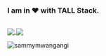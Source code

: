 ### I am in :heart: with TALL Stack.

##
<a href="https://github.com/sammymwangangi">
  <img align="center" src="https://github-readme-stats.vercel.app/api?username=sammymwangangi&theme=algolia&show_icons=true&count_private=true" />
</a>
<a href="https://github.com/sammymwangangi">
  <img align="center" src="https://github-readme-stats.vercel.app/api/top-langs/?username=sammymwangangi&theme=algolia&show_icons=true&layout=compact&langs_count=8" />
</a>

<!--
**sammymwangangi/sammymwangangi** is a ✨ _special_ ✨ repository because its `README.md` (this file) appears on your GitHub profile.

Here are some ideas to get you started:

- 🔭 I’m currently working on ...
- 🌱 I’m currently learning ...
- 👯 I’m looking to collaborate on ...
- 🤔 I’m looking for help with ...
- 💬 Ask me about ...
- 📫 How to reach me: ...
- 😄 Pronouns: ...
- ⚡ Fun fact: ...
-->

<p><img align="left" src="https://github-readme-streak-stats.herokuapp.com/?user=sammymwangangi&theme=algolia&show_icons=true&count_private=true" alt="sammymwangangi" /></p>
